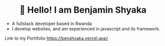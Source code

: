 



<h1 align="center">
  👋 Hello! I am Benjamin Shyaka
</h1>

 - A fullstack developer based in Rwanda
 - I develop websites, and am experienced in javascript and its framework.

Link to my Portifolio https://benshyaka.vercel.app/


